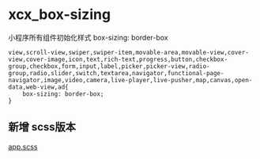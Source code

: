 # xcx_box-sizing
小程序所有组件初始化样式 box-sizing: border-box

```
view,scroll-view,swiper,swiper-item,movable-area,movable-view,cover-view,cover-image,icon,text,rich-text,progress,button,checkbox-group,checkbox,form,input,label,picker,picker-view,radio-group,radio,slider,switch,textarea,navigator,functional-page-navigator,image,video,camera,live-player,live-pusher,map,canvas,open-data,web-view,ad{
    box-sizing: border-box;
}
```
## 新增 scss版本

[app.scss](https://github.com/hlbj105/xcx_box-sizing/blob/master/app.scss)
